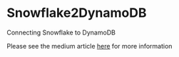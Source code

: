 # Snowflake2DynamoDB
Connecting Snowflake to DynamoDB

Please see the medium article [here](https://towardsdatascience.com/syncing-data-from-snowflake-to-dynamodb-e28363b6432) for more information
